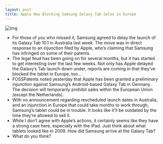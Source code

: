 ```yaml
---
layout: post
title: Apple Now Blocking Samsung Galaxy Tab Sales in Europe
---
```

![img](http://media.idownloadblog.com/wp-content/uploads/2011/08/galaxy-tab-e1313005702680.jpg)
* For those of you who missed it, Samsung agreed to delay the launch of its Galaxy Tab 10.1 in Australia last week. The move was in direct response to an injunction filed by Apple, who’s claiming that Samsung has infringed on some of their patents.
* The legal feud has been going on for several months, but it has started to get interesting over the last few weeks. Not only has Apple delayed the Galaxy’s Tab launch down under, reports are coming in that they’ve blocked the tablet in Europe, too…
* FOSSPatents noted yesterday that Apple has been granted a preliminary injunction against Samsung’s Android-based Galaxy Tab in Germany. The decision will temporarily prohibit sales within the European Union (except the Netherlands).
* With no announcement regarding rescheduled launch dates in Australia, and an injunction in Europe that could take months to work through, Samsung’s tablet could be in trouble. It looks like it’ll be outdated by the time they’re allowed to sell it.
* While I don’t agree with Apple’s actions, it certainly seems like they have a strong case here, especially with the iPad. Just think about what tablets looked like in 2009. How did Samsung arrive at the Galaxy Tab?
* What do you think?

